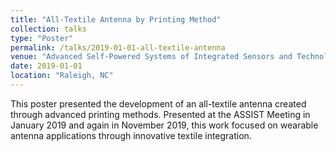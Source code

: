 ```yaml
---
title: "All-Textile Antenna by Printing Method"
collection: talks
type: "Poster"
permalink: /talks/2019-01-01-all-textile-antenna
venue: "Advanced Self-Powered Systems of Integrated Sensors and Technologies (ASSIST) Meeting"
date: 2019-01-01
location: "Raleigh, NC"
---
```


This poster presented the development of an all-textile antenna created through advanced printing methods. Presented at the ASSIST Meeting in January 2019 and again in November 2019, this work focused on wearable antenna applications through innovative textile integration.